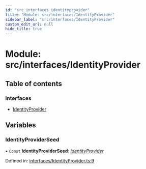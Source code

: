 ```yaml
---
id: "src_interfaces_identityprovider"
title: "Module: src/interfaces/IdentityProvider"
sidebar_label: "src/interfaces/IdentityProvider"
custom_edit_url: null
hide_title: true
---
```


# Module: src/interfaces/IdentityProvider

## Table of contents

### Interfaces

- [IdentityProvider](../interfaces/src_interfaces_identityprovider.identityprovider.md)

## Variables

### IdentityProviderSeed

• `Const` **IdentityProviderSeed**: [*IdentityProvider*](../interfaces/src_interfaces_identityprovider.identityprovider.md)

Defined in: [interfaces/IdentityProvider.ts:9](https://github.com/xr3ngine/xr3ngine/blob/7e8e151f1/packages/common/src/interfaces/IdentityProvider.ts#L9)
